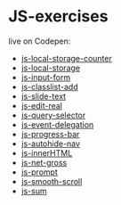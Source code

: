 # JS-exercises

live on Codepen:

+ <a href="https://codepen.io/TomaszPieta/pen/Zomdez" target=_blank>js-local-storage-counter</a>
+ <a href="https://codepen.io/TomaszPieta/pen/vjQwxN" target=_blank>js-local-storage</a>
+ <a href="https://codepen.io/TomaszPieta/pen/aqJPWW" target=_blank>js-input-form</a>
+ <a href="https://codepen.io/TomaszPieta/pen/mXWaMG" target=_blank>js-classlist-add</a>
+ <a href="https://codepen.io/TomaszPieta/pen/eVWggb" target=_blank>js-slide-text</a>
+ <a href="https://codepen.io/TomaszPieta/pen/rJmWxG" target=_blank>js-edit-real</a>
+ <a href="https://codepen.io/TomaszPieta/pen/BYJeQw" target=_blank>js-query-selector</a>
+ <a href="https://codepen.io/TomaszPieta/pen/oEPVKN" target=_blank>js-event-delegation</a>
+ <a href="https://codepen.io/TomaszPieta/pen/pLVOoP" target=_blank>js-progress-bar</a>
+ <a href="https://codepen.io/TomaszPieta/pen/eMrjQR" target=_blank>js-autohide-nav</a>
+ <a href="#">js-innerHTML</a>
+ <a href="#">js-net-gross</a>
+ <a href="#">js-prompt</a>
+ <a href="https://codepen.io/TomaszPieta/pen/aYGaZa" target=_blank>js-smooth-scroll</a>
+ <a href="#">js-sum</a>

